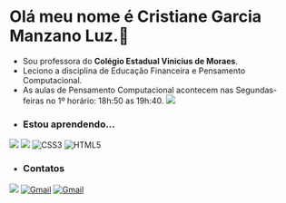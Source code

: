 # Olá meu nome é Cristiane Garcia Manzano Luz.:smiling_face_with_three_hearts:
- Sou professora do  **Colégio Estadual Vinicius de Moraes**.
- Leciono a disciplina de Educação Financeira e Pensamento Computacional.
- As aulas de Pensamento Computacional acontecem nas Segundas- feiras no 1º horário: 18h:50 as 19h:40.
![](https://sdk.bitmoji.com/render/panel/5e845383-93bc-40c1-bdde-3574c1b7c810-c4e2835a-1e28-4326-8560-3ec66bc8dedd-v1.png?transparent=1&palette=1)
- ### Estou aprendendo...
[![](https://img.shields.io/badge/JavaScript-323330?style=for-the-badge&logo=javascript&logoColor=F7DF1E)](https://editor.p5js.org/)
[![](https://img.shields.io/badge/Scratch-4D97FF?style=for-the-badge&logo=Scratch&logoColor=white)](https://scratch.mit.edu/)
![CSS3](https://img.shields.io/badge/css3-%231572B6.svg?style=for-the-badge&logo=css3&logoColor=white)
![HTML5](https://img.shields.io/badge/html5-%23E34F26.svg?style=for-the-badge&logo=html5&logoColor=white)
- ### Contatos

[![](https://img.shields.io/badge/Instagram-E4405F?style=for-the-badge&logo=instagram&logoColor=white)](https://www.instagram.com/manzanocrisprof)
[![Gmail](https://img.shields.io/badge/Gmail-D14836?style=for-the-badge&logo=gmail&logoColor=white)]( cristiane.manzano@escola.pr.gov.br)
[![Gmail](https://img.shields.io/badge/Gmail-D14836?style=for-the-badge&logo=gmail&logoColor=white)]( manzanoprofcris@gmail.com)
